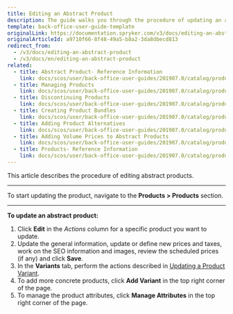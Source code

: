 ```yaml
---
title: Editing an Abstract Product
description: The guide walks you through the procedure of updating an abstract product in the Back Office.
template: back-office-user-guide-template
originalLink: https://documentation.spryker.com/v3/docs/editing-an-abstract-product
originalArticleId: a9710f66-8f48-49a5-b8a2-3da8dbecd813
redirect_from:
  - /v3/docs/editing-an-abstract-product
  - /v3/docs/en/editing-an-abstract-product
related:
  - title: Abstract Product- Reference Information
    link: docs/scos/user/back-office-user-guides/201907.0/catalog/products/references/abstract-product-reference-information.html
  - title: Managing Products
    link: docs/scos/user/back-office-user-guides/201907.0/catalog/products/managing-products/managing-products.html
  - title: Discontinuing Products
    link: docs/scos/user/back-office-user-guides/201907.0/catalog/products/managing-products/discontinuing-products.html
  - title: Creating Product Bundles
    link: docs/scos/user/back-office-user-guides/201907.0/catalog/products/abstract-products/creating-product-bundles.html
  - title: Adding Product Alternatives
    link: docs/scos/user/back-office-user-guides/201907.0/catalog/products/managing-products/adding-product-alternatives.html
  - title: Adding Volume Prices to Abstract Products
    link: docs/scos/user/back-office-user-guides/201907.0/catalog/products/abstract-products/adding-volume-prices-to-abstract-products.html
  - title: Products- Reference Information
    link: docs/scos/user/back-office-user-guides/201907.0/catalog/products/references/products-reference-information.html
---
```


This article describes the procedure of editing abstract products.
***
To start updating the product, navigate to the **Products > Products** section.
***
**To update an abstract product:**
1. Click **Edit** in the _Actions_ column for a specific product you want to update.
2. Update the general information, update or define new prices and taxes, work on the SEO information and images, review the scheduled prices (if any) and click **Save**. 
3. In the **Variants** tab, perform the actions described in  [Updating a Product Variant](/docs/scos/user/back-office-user-guides/{{page.version}}/catalog/products/concrete-products/editing-product-variants.html). 
4. To add more concrete products, click **Add Variant** in the top right corner of the page. 
5. To manage the product attributes, click **Manage Attributes** in the top right corner of the page. 
